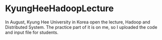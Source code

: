 # KyungHeeHadoopLecture
In August, Kyung Hee University in Korea open the lecture, Hadoop and Distributed System. The practice part of it is on me, so I uploaded the code and input file for students. 

